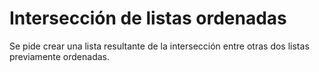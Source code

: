 # Intersección de listas ordenadas
Se pide crear una lista resultante de la intersección entre otras dos listas previamente ordenadas.